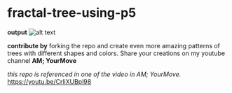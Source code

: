 # fractal-tree-using-p5

**output**
![alt text](https://github.com/makaravind/fractal-tree-using-p5/img.png)

**contribute by**
forking the repo and create even more amazing patterns of trees with different shapes and colors.
Share your creations on my youtube channel **AM; YourMove**

*this repo is referenced in one of the video in AM; YourMove.*
https://youtu.be/CrliXUBpl98